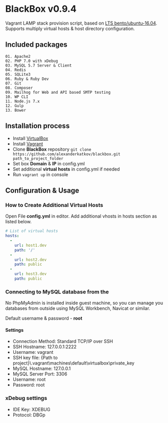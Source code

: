 # BlackBox v0.9.4

Vagrant LAMP stack provision script, based on [LTS bento/ubuntu-16.04](https://atlas.hashicorp.com/bento/boxes/ubuntu-16.04).
Supports multiply virtual hosts & host directory configuration.

## Included packages
	01. Apache2
	02. PHP 7.0 with xDebug
	03. MySQL 5.7 Server & Client
	04. Redis
	05. SQLite3
	06. Ruby & Ruby Dev
	07. Git
	08. Composer
	09. Mailhog for Web and API based SMTP testing
	10. WP CLI
	11. Node.js 7.x
	12. Gulp
	13. Bower

## Installation process

- Install [VirtualBox](https://www.virtualbox.org/)
- Install [Vagrant](https://www.vagrantup.com/)
- Clone **BlackBox** repository `git clone https://github.com/alexanderkatkov/blackbox.git path_to_project_folder`
- Set box **Domain** & **IP** in config.yml
- Set additional **virtual hosts** in config.yml if needed
- Run `vagrant up` in console

## Configuration & Usage

### How to Create Additional Virtual Hosts
Open File **config.yml** in editor. Add additional vhosts in hosts section as listed below.

```yaml
# List of virtual hosts
hosts:
  -
    url: host1.dev
    path: '/'
  -
    url: host2.dev
    path: public
  -
    url: host3.dev
    path: public
```

### Connecting to MySQL database from the
No PhpMyAdmin is installed inside guest machine, so you can manage you databases from outside using MySQL Workbench, Navicat or similar.

Default username & password - **root**

#### Settings
* Connection Method: Standard TCP/IP over SSH
* SSH Hostname: 127.0.0.1:2222
* Username: vagrant
* SSH key file: {Path to project}\\.vagrant\machines\default\virtualbox\private_key
* MySQL Hostname: 127.0.0.1
* MySQL Server Port: 3306
* Username: root
* Password: root

### xDebug settings

* IDE Key: XDEBUG
* Protocol: DBGp
